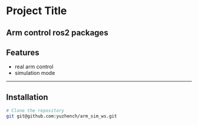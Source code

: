 # Project Title

Arm control ros2 packages 
---

## Features
- real arm control 
- simulation mode 

---

## Installation
```bash
# Clone the repository
git git@github.com:yuzhench/arm_sim_ws.git

 

 